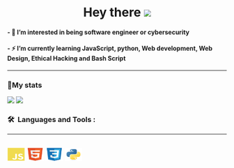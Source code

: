 </p>
<p align="left"><img src="https://komarev.com/ghpvc/?username=SnowdenGather&style=flat-square&color=blue" alt=""></p>

<h1 align="center">Hey there <img src="https://media.giphy.com/media/hvRJCLFzcasrR4ia7z/giphy.gif" width="40"></h1>

<h4>- 🌱 I’m interested in being software engineer or cybersecurity</h4>
<h4>- ⚡ I’m currently learning JavaScript, python, Web development, Web Design, Ethical Hacking and Bash Script</h4>

---

### 🧨My stats
<div align="left">
    <img height="180em" src="https://github-readme-stats.vercel.app/api?username=SnowdenGather&show_icons=true&theme=monokai&include_all_commits=true&count_private=true"/>
    <img height="130em" src="https://github-readme-stats.vercel.app/api/top-langs/?username=SnowdenGather&layout=compact&langs_count=7&theme=monokai"/>
</div>

  ### 🛠 &nbsp;Languages and Tools :
  
---
  <div style="display: inline_block"><br>
  <img align="center" alt="Daniel-Js" height="30" width="40" src="https://raw.githubusercontent.com/devicons/devicon/master/icons/javascript/javascript-plain.svg">
  <img align="center" alt="Daniel-HTML" height="30" width="40" src="https://raw.githubusercontent.com/devicons/devicon/master/icons/html5/html5-original.svg">
  <img align="center" alt="Daniel-CSS" height="30" width="40" src="https://raw.githubusercontent.com/devicons/devicon/master/icons/css3/css3-original.svg">
  <img align="center" alt="Daniel-Python" height="30" width="40" src="https://raw.githubusercontent.com/devicons/devicon/master/icons/python/python-original.svg"

        
</div>

